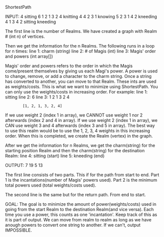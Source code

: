 ShortestPath

INPUT:
        4
        sitting
        6
        1 2 1 3 2 4
        knitting
        4
        4 2 3 1
        knowing
        5
        2 3 1 4 2
        kneeding
        4
        1 3 4 2
        sitting
        kneeding
 
The first line is the number of Realms.
We have created a graph with Realm # (int n) of vertices.

Then we get the information for the n Realms. The following runs in a loop for n times:
  line 1: charm                       (string)
  line 2: # of Magis                  (int)
  line 3: Magis' order and powers     (int array[])
  
Magis' order and powers refers to the order in which the Magis come/present themselves by giving us each Magi's power.
A power is used to change, remove, or add a character to the charm string.
Once a string has converted to another, you can move to that Realm.
These ints are used as weights/costs. This is what we want to minimize using ShortestPath.
You can only use the weights/costs in increasing order.
For example:
  line 1: sitting
  line 2: 6
  line 3: 1 2 1 3 2 4
  
            [1, 2, 1, 3, 2, 4]
  If we use weight 2 (index 1 in array), we CANNOT use weight 1 nor 2 afterwards (index 2 and 4 in array).
  If we use weight 2 (index 1 in array), we CAN use weight 3 and 4 afterwards (index 3 and 5 in array).
  The best way to use this realm would be to use the 1, 2, 3, 4 weights in this increasing order.
When this is completed, we create the Realm (vertex) in the graph.

After we get the information for n Realms, we get the charm(string) for the starting position Realm
and then the charm(string) for the destination Realm:
  line 4: sitting                   (start)
  line 5: kneeding                  (end)


OUTPUT:
7 19
5 13

The first line consists of two parts. This if for the path from start to end.
Part 1 is the incantations(number of Magis' powers used).
Part 2 is the minimum total powers used (total weights/costs used).

The second line is the same but for the return path. From end to start.


GOAL:
The goal is to minimize the amount of power(weights/costs) used in going from the start Realm to the destination Realm(and vice versa).
Each time you use a power, this counts as one 'incantation'. Keep track of this as it is part of output.
We can move from realm to realm as long as we have anough powers to convert one string to another. If we can't, output IMPOSSIBLE.
